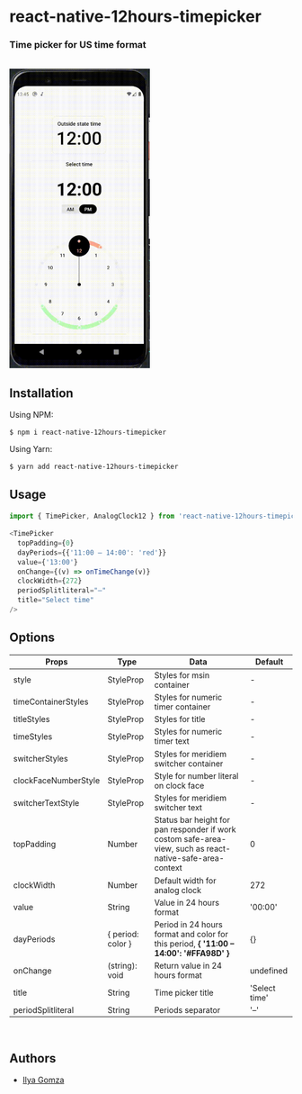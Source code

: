 # react-native-12hours-timepicker

### Time picker for US time format
<br>

<img src="https://github.com/illi-homz/react-native-12hours-timepicker/blob/main/demo/assets/react-native-12hours-timepicker.gif?raw=true" width="250">
<br>

## Installation
Using NPM:
```
$ npm i react-native-12hours-timepicker
```

Using Yarn:
```
$ yarn add react-native-12hours-timepicker
```

## Usage
```javascript
import { TimePicker, AnalogClock12 } from 'react-native-12hours-timepicker'
```


```javascript
<TimePicker
  topPadding={0}
  dayPeriods={{'11:00 – 14:00': 'red'}}
  value={'13:00'}
  onChange={(v) => onTimeChange(v)}
  clockWidth={272}
  periodSplitliteral="–"
  title="Select time"
/>
```

## Options

| Props | Type | Data | Default |
| --- | --- | --- | --- |
| style | StyleProp | Styles for msin container | - |
| timeContainerStyles | StyleProp | Styles for numeric timer container | - |
| titleStyles | StyleProp | Styles for title | - |
| timeStyles | StyleProp | Styles for numeric timer text | - |
| switcherStyles | StyleProp | Styles for meridiem switcher container | - |
| clockFaceNumberStyle | StyleProp | Style for number literal on clock face | - |
| switcherTextStyle | StyleProp | Styles for meridiem switcher text | - |
| topPadding | Number | Status bar height for pan responder if work costom safe-area-view, such as react-native-safe-area-context | 0 |
| clockWidth | Number | Default width for analog clock | 272 |
| value | String | Value in 24 hours format | '00:00' |
| dayPeriods | { period: color } | Period in 24 hours format and color for this period, **{ '11:00 – 14:00': '#FFA98D' }** | {} |
| onChange | (string): void | Return value in 24 hours format | undefined |
| title | String | Time picker title | 'Select time' |
| periodSplitliteral | String | Periods separator | '–' |
<br>

## Authors

- [Ilya Gomza](https://github.com/illi-homz/)